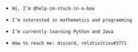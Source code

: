 -     Hi, I’m @help-im-stuck-in-a-box
-     I’m interested in mathematics and programming
-     I’m currently learning Python and Java
-     How to reach me: discord, relativities#3771
